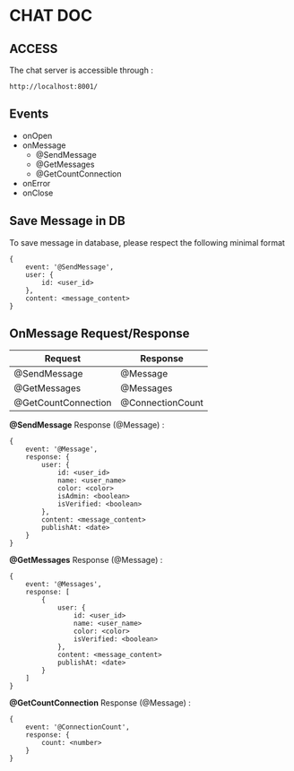 # CHAT DOC

## ACCESS

The chat server is accessible through :
```
http://localhost:8001/
```

## Events

- onOpen
- onMessage
  - @SendMessage
  - @GetMessages
  - @GetCountConnection
- onError
- onClose

## Save Message in DB

To save message in database, please respect the following minimal format
```
{
    event: '@SendMessage',
    user: {
        id: <user_id>
    },
    content: <message_content>
}
```

## OnMessage Request/Response

| **Request**         | **Response**     |
|---------------------|------------------|
| @SendMessage        | @Message         |
| @GetMessages        | @Messages        |
| @GetCountConnection | @ConnectionCount |


**@SendMessage** Response (@Message) :
```
{
    event: '@Message',
    response: {
        user: {
            id: <user_id>
            name: <user_name>
            color: <color>
            isAdmin: <boolean>
            isVerified: <boolean>
        },
        content: <message_content>
        publishAt: <date>
    }
}
```

**@GetMessages** Response (@Message) :
```
{
    event: '@Messages',
    response: [
        {
            user: {
                id: <user_id>
                name: <user_name>
                color: <color>
                isVerified: <boolean>
            },
            content: <message_content>
            publishAt: <date>
        }
    ]
}
```

**@GetCountConnection** Response (@Message) :
```
{
    event: '@ConnectionCount',
    response: {
        count: <number>
    }
}
```